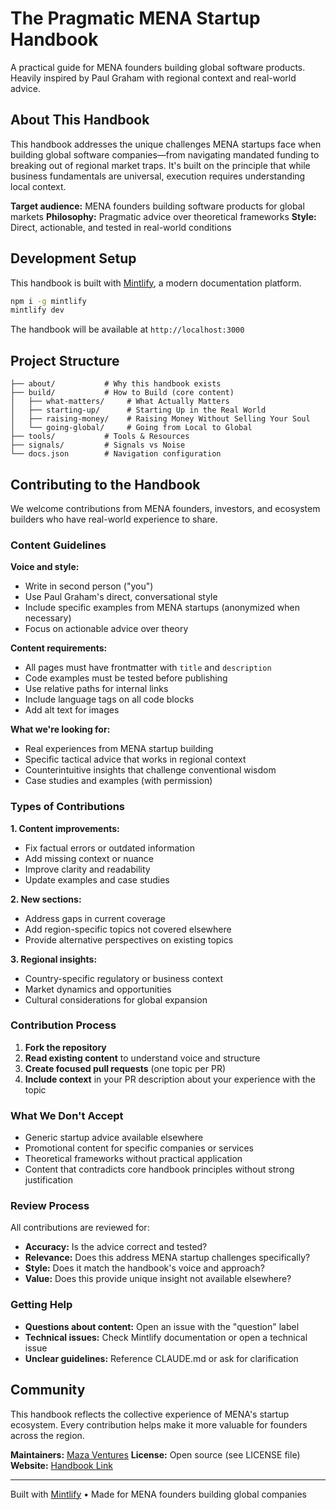 # The Pragmatic MENA Startup Handbook

A practical guide for MENA founders building global software products. Heavily inspired by Paul Graham with regional context and real-world advice.

## About This Handbook

This handbook addresses the unique challenges MENA startups face when building global software companies—from navigating mandated funding to breaking out of regional market traps. It's built on the principle that while business fundamentals are universal, execution requires understanding local context.

**Target audience:** MENA founders building software products for global markets
**Philosophy:** Pragmatic advice over theoretical frameworks
**Style:** Direct, actionable, and tested in real-world conditions

## Development Setup

This handbook is built with [Mintlify](https://mintlify.com/), a modern documentation platform.

```bash
npm i -g mintlify
mintlify dev
```

The handbook will be available at `http://localhost:3000`

## Project Structure

```
├── about/           # Why this handbook exists
├── build/           # How to Build (core content)
│   ├── what-matters/     # What Actually Matters
│   ├── starting-up/      # Starting Up in the Real World  
│   ├── raising-money/    # Raising Money Without Selling Your Soul
│   └── going-global/     # Going from Local to Global
├── tools/           # Tools & Resources
├── signals/         # Signals vs Noise
└── docs.json        # Navigation configuration
```

## Contributing to the Handbook

We welcome contributions from MENA founders, investors, and ecosystem builders who have real-world experience to share.

### Content Guidelines

**Voice and style:**
- Write in second person ("you")
- Use Paul Graham's direct, conversational style
- Include specific examples from MENA startups (anonymized when necessary)
- Focus on actionable advice over theory

**Content requirements:**
- All pages must have frontmatter with `title` and `description`
- Code examples must be tested before publishing
- Use relative paths for internal links
- Include language tags on all code blocks
- Add alt text for images

**What we're looking for:**
- Real experiences from MENA startup building
- Specific tactical advice that works in regional context
- Counterintuitive insights that challenge conventional wisdom
- Case studies and examples (with permission)

### Types of Contributions

**1. Content improvements:**
- Fix factual errors or outdated information
- Add missing context or nuance
- Improve clarity and readability
- Update examples and case studies

**2. New sections:**
- Address gaps in current coverage
- Add region-specific topics not covered elsewhere
- Provide alternative perspectives on existing topics

**3. Regional insights:**
- Country-specific regulatory or business context
- Market dynamics and opportunities
- Cultural considerations for global expansion

### Contribution Process

1. **Fork the repository**
2. **Read existing content** to understand voice and structure
3. **Create focused pull requests** (one topic per PR)
4. **Include context** in your PR description about your experience with the topic

### What We Don't Accept

- Generic startup advice available elsewhere
- Promotional content for specific companies or services
- Theoretical frameworks without practical application
- Content that contradicts core handbook principles without strong justification

### Review Process

All contributions are reviewed for:
- **Accuracy:** Is the advice correct and tested?
- **Relevance:** Does this address MENA startup challenges specifically?
- **Style:** Does it match the handbook's voice and approach?
- **Value:** Does this provide unique insight not available elsewhere?

### Getting Help

- **Questions about content:** Open an issue with the "question" label
- **Technical issues:** Check Mintlify documentation or open a technical issue
- **Unclear guidelines:** Reference CLAUDE.md or ask for clarification

## Community

This handbook reflects the collective experience of MENA's startup ecosystem. Every contribution helps make it more valuable for founders across the region.

**Maintainers:** [Maza Ventures](https://www.maza.vc)
**License:** Open source (see LICENSE file)
**Website:** [Handbook Link](https://handbook.maza.vc)

---

Built with [Mintlify](https://mintlify.com/) • Made for MENA founders building global companies